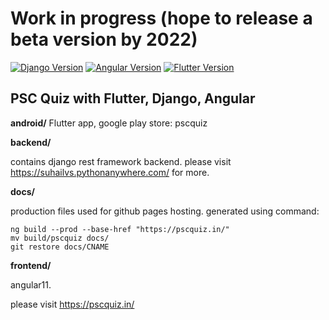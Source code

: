 # Work in progress (hope to release a beta version by 2022)

[![Django Version](https://img.shields.io/badge/django-3.1.7-brightgreen.svg)](https://djangoproject.com)
[![Angular Version](https://img.shields.io/static/v1?label=angular&message=11.2.5&color=<COLOR>)](https://angular.io/)
[![Flutter Version](https://img.shields.io/static/v1?label=flutter&message=1.22.6&color=<COLOR>)](https://flutter.dev/)

## PSC Quiz with Flutter, Django, Angular

**android/**
Flutter app, google play store: pscquiz

**backend/**

contains django rest framework backend. please visit https://suhailvs.pythonanywhere.com/ for more.

**docs/**

production files used for github pages hosting. 
generated using command:
	
	ng build --prod --base-href "https://pscquiz.in/"
	mv build/pscquiz docs/
	git restore docs/CNAME

**frontend/**

angular11. 


please visit https://pscquiz.in/
